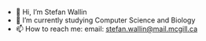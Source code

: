 - 👋 Hi, I’m Stefan Wallin
- 🌱 I’m currently studying Computer Science and Biology
- 📫 How to reach me: email: stefan.wallin@mail.mcgill.ca

<!---
0DarkSun0/0DarkSun0 is a ✨ special ✨ repository because its `README.md` (this file) appears on your GitHub profile.
You can click the Preview link to take a look at your changes.
--->
